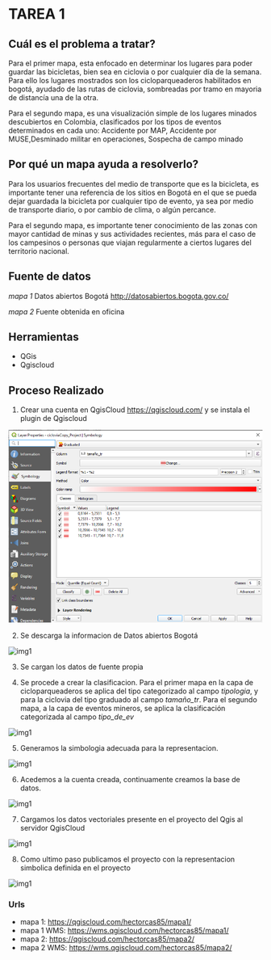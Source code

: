 # TAREA 1

## Cuál es el problema a tratar?

Para el primer mapa, esta enfocado en determinar los lugares para poder guardar las bicicletas, bien sea en ciclovia o por cualquier día de la semana. Para ello los lugares mostrados son los cicloparqueaderos habilitados en bogotá, ayudado de las rutas de ciclovia, sombreadas por tramo en mayoria de distancía una de la otra.

Para el segundo mapa, es una visualización simple de los lugares minados descubiertos en Colombia, clasificados por los tipos de eventos determinados en cada uno: Accidente por MAP, Accidente por MUSE,Desminado militar en operaciones, Sospecha de campo minado

## Por qué un mapa ayuda a resolverlo?

Para los usuarios frecuentes del medio de transporte que es la bicicleta, es importante tener una referencia de los sitios en Bogotá en el que se pueda dejar guardada la bicicleta por cualquier tipo de evento, ya sea por medio de transporte diario, o por cambio de clima, o algún percance. 

Para el segundo mapa, es importante tener conocimiento de las zonas con mayor cantidad de minas y sus actividades recientes, más para el caso de los campesinos o personas que viajan regularmente a ciertos lugares del territorio nacional.

## Fuente de datos

_mapa 1_ Datos abiertos Bogotá http://datosabiertos.bogota.gov.co/

_mapa 2_ Fuente obtenida en oficina


## Herramientas

* QGis 
* Qgiscloud

## Proceso Realizado
1. Crear una cuenta en QgisCloud https://qgiscloud.com/ y se instala el plugin de Qgiscloud

![img1](images/Clasif_mapa1_2.PNG)

2. Se descarga la informacion de Datos abiertos Bogotá

![img1](images/DATOS_ABIERTOS_ESRI.JPG)

3. Se cargan los datos de fuente propia

4. Se procede a crear la clasificacion. Para el primer mapa en la capa de cicloparqueaderos se aplica del tipo categorizado al campo  _tipologia_, y para la ciclovia del tipo graduado al campo _tamaño_tr_. Para el segundo mapa, a la capa de eventos mineros, se aplica la clasificación categorizada al campo _tipo_de_ev_

![img1](IMAGENES/EXPRESION.JPG)

5. Generamos la simbologia adecuada para la representacion.

![img1](IMAGENES/CLASIFICACION.JPG)

6. Acedemos a la cuenta creada, continuamente creamos la base de datos.

![img1](IMAGENES/QGISCLOUD_CUENTA.JPG)

7. Cargamos los datos vectoriales presente en el proyecto del Qgis al servidor QgisCloud

![img1](IMAGENES/SUBIR_QGISCLOUD.JPG)

8. Como ultimo paso publicamos el proyecto con la representacion simbolica definida en el proyecto

![img1](IMAGENES/CONFIGURACION_QGISCLOUD.JPG)



### Urls

* mapa 1: https://qgiscloud.com/hectorcas85/mapa1/
* mapa 1 WMS: https://wms.qgiscloud.com/hectorcas85/mapa1/
* mapa 2: https://qgiscloud.com/hectorcas85/mapa2/
* mapa 2 WMS: https://wms.qgiscloud.com/hectorcas85/mapa2/

